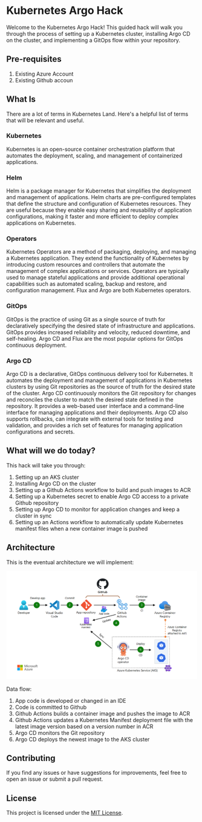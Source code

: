 # Kubernetes Argo Hack

Welcome to the Kubernetes Argo Hack! This guided hack will walk you through the process of setting up a Kubernetes cluster, installing Argo CD on the cluster, and implementing a GitOps flow within your repository.

## Pre-requisites

1. Existing Azure Account
2. Existing Github accoun

## What Is

There are a lot of terms in Kubernetes Land. Here's a helpful list of terms that will be relevant and useful.

### Kubernetes

Kubernetes is an open-source container orchestration platform that automates the deployment, scaling, and management of containerized applications.

### Helm

Helm is a package manager for Kubernetes that simplifies the deployment and management of applications. Helm charts are pre-configured templates that define the structure and configuration of Kubernetes resources. They are useful because they enable easy sharing and reusability of application configurations, making it faster and more efficient to deploy complex applications on Kubernetes.

### Operators

Kubernetes Operators are a method of packaging, deploying, and managing a Kubernetes application. They extend the functionality of Kubernetes by introducing custom resources and controllers that automate the management of complex applications or services. Operators are typically used to manage stateful applications and provide additional operational capabilities such as automated scaling, backup and restore, and configuration management. Flux and Argo are both Kubernetes operators.

### GitOps

GitOps is the practice of using Git as a single source of truth for declaratively specifying the desired state of infrastructure and applications. GitOps provides increased reliability and velocity, reduced downtime, and self-healing. Argo CD and Flux are the most popular options for GitOps continuous deployment.

### Argo CD

Argo CD is a declarative, GitOps continuous delivery tool for Kubernetes. It automates the deployment and management of applications in Kubernetes clusters by using Git repositories as the source of truth for the desired state of the cluster. Argo CD continuously monitors the Git repository for changes and reconciles the cluster to match the desired state defined in the repository. It provides a web-based user interface and a command-line interface for managing applications and their deployments. Argo CD also supports rollbacks, can integrate with external tools for testing and validation, and provides a rich set of features for managing application configurations and secrets.

## What will we do today?

This hack will take you through:

1. Setting up an AKS cluster
2. Installing Argo CD on the cluster
3. Setting up a Github Actions workflow to build and push images to ACR
4. Setting up a Kubernetes secret to enable Argo CD access to a private Github repository
5. Setting up Argo CD to monitor for application changes and keep a cluster in sync
6. Setting up an Actions workflow to automatically update Kubernetes manifest files when a new container image is pushed

## Architecture

This is the eventual architecture we will implement:

![Architecture](./Images/gitops-ci-cd-argo-cd.png)

Data flow:

1. App code is developed or changed in an IDE
2. Code is committed to Github
3. Github Actions builds a container image and pushes the image to ACR
4. Github Actions updates a Kubernetes Manifest deployment file with the latest image version based on a version number in ACR
5. Argo CD monitors the Git repository
6. Argo CD deploys the newest image to the AKS cluster

## Contributing

If you find any issues or have suggestions for improvements, feel free to open an issue or submit a pull request.

## License

This project is licensed under the [MIT License](LICENSE).

